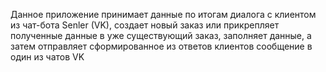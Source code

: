 Данное приложение принимает данные по итогам диалога с клиентом из чат-бота Senler (VK), создает новый заказ или прикрепляет полученные данные в уже существующий заказ, заполняет данные, а затем отправляет сформированное из ответов клиентов сообщение в один из чатов VK
